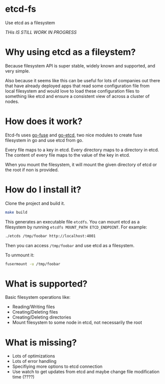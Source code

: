 etcd-fs
=======

Use etcd as a filesystem

*THis IS STILL WORK IN PROGRESS*

Why using etcd as a fileystem?
==============================

Because filesystem API is super stable, widely known and supported, and very simple.

Also because it seems like this can be useful for lots of companies out there that have already deployed apps that read some configuration file from local filesystem and would love to load these configuration files to something like etcd and ensure a consistent view of across a cluster of nodes.

How does it work?
=================

Etcd-fs uses [go-fuse](https://github.com/hanwen/go-fuse) and [go-etcd](https://github.com/coreos/go-etcd), two nice modules to create fuse filesystem in go and use etcd from go.

Every file maps to a key in etcd. Every directory maps to a directory in etcd.
The content of every file maps to the value of the key in etcd.

When you mount the filesystem, it will mount the given directory of etcd or the root
if non is provided.

How do I install it?
====================

Clone the project and build it.

```bash
make build
```

This generates an executable file ```etcdfs```. You can mount etcd as a filesystem by running ```etcdfs MOUNT_PATH ETCD_ENDPOINT```. For example:

```bash
./etcds /tmp/foobar http://localhost:4001
```

Then you can access ```/tmp/foobar``` and use etcd as a filesystem.

To unmount it:

```bash
fusermount -u /tmp/foobar
```

What is supported?
==================

Basic filesystem operations like:
+ Reading/Writing files
+ Creating/Deleting files
+ Creating/Deleting directories
+ Mount filesystem to some node in etcd, not necessarily the root

What is missing?
================

+ Lots of optimizations
+ Lots of error handling
+ Specifiying more options to etcd connection
+ Use watch to get updates from etcd and maybe change file modification time (????)
